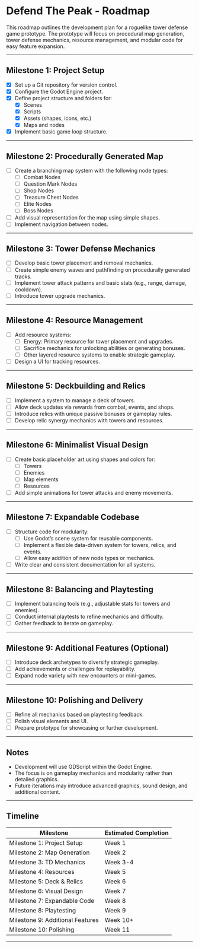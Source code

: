 # Defend The Peak - Roadmap

This roadmap outlines the development plan for a roguelike tower defense game prototype. The prototype will focus on procedural map generation, tower defense mechanics, resource management, and modular code for easy feature expansion.

---

## Milestone 1: Project Setup
- [X] Set up a Git repository for version control.
- [X] Configure the Godot Engine project.
- [X] Define project structure and folders for:
  - [X] Scenes
  - [X] Scripts
  - [X] Assets (shapes, icons, etc.)
  - [X] Maps and nodes
- [X] Implement basic game loop structure.

---

## Milestone 2: Procedurally Generated Map
- [ ] Create a branching map system with the following node types:
  - [ ] Combat Nodes
  - [ ] Question Mark Nodes
  - [ ] Shop Nodes
  - [ ] Treasure Chest Nodes
  - [ ] Elite Nodes
  - [ ] Boss Nodes
- [ ] Add visual representation for the map using simple shapes.
- [ ] Implement navigation between nodes.

---

## Milestone 3: Tower Defense Mechanics
- [ ] Develop basic tower placement and removal mechanics.
- [ ] Create simple enemy waves and pathfinding on procedurally generated tracks.
- [ ] Implement tower attack patterns and basic stats (e.g., range, damage, cooldown).
- [ ] Introduce tower upgrade mechanics.

---

## Milestone 4: Resource Management
- [ ] Add resource systems:
  - [ ] Energy: Primary resource for tower placement and upgrades.
  - [ ] Sacrifice mechanics for unlocking abilities or generating bonuses.
  - [ ] Other layered resource systems to enable strategic gameplay.
- [ ] Design a UI for tracking resources.

---

## Milestone 5: Deckbuilding and Relics
- [ ] Implement a system to manage a deck of towers.
- [ ] Allow deck updates via rewards from combat, events, and shops.
- [ ] Introduce relics with unique passive bonuses or gameplay rules.
- [ ] Develop relic synergy mechanics with towers and resources.

---

## Milestone 6: Minimalist Visual Design
- [ ] Create basic placeholder art using shapes and colors for:
  - [ ] Towers
  - [ ] Enemies
  - [ ] Map elements
  - [ ] Resources
- [ ] Add simple animations for tower attacks and enemy movements.

---

## Milestone 7: Expandable Codebase
- [ ] Structure code for modularity:
  - [ ] Use Godot’s scene system for reusable components.
  - [ ] Implement a flexible data-driven system for towers, relics, and events.
  - [ ] Allow easy addition of new node types or mechanics.
- [ ] Write clear and consistent documentation for all systems.

---

## Milestone 8: Balancing and Playtesting
- [ ] Implement balancing tools (e.g., adjustable stats for towers and enemies).
- [ ] Conduct internal playtests to refine mechanics and difficulty.
- [ ] Gather feedback to iterate on gameplay.

---

## Milestone 9: Additional Features (Optional)
- [ ] Introduce deck archetypes to diversify strategic gameplay.
- [ ] Add achievements or challenges for replayability.
- [ ] Expand node variety with new encounters or mini-games.

---

## Milestone 10: Polishing and Delivery
- [ ] Refine all mechanics based on playtesting feedback.
- [ ] Polish visual elements and UI.
- [ ] Prepare prototype for showcasing or further development.

---

## Notes
- Development will use GDScript within the Godot Engine.
- The focus is on gameplay mechanics and modularity rather than detailed graphics.
- Future iterations may introduce advanced graphics, sound design, and additional content.

---

## Timeline
| Milestone                  | Estimated Completion |
|----------------------------|----------------------|
| Milestone 1: Project Setup | Week 1              |
| Milestone 2: Map Generation| Week 2              |
| Milestone 3: TD Mechanics  | Week 3-4            |
| Milestone 4: Resources     | Week 5              |
| Milestone 5: Deck & Relics | Week 6              |
| Milestone 6: Visual Design | Week 7              |
| Milestone 7: Expandable Code| Week 8             |
| Milestone 8: Playtesting   | Week 9              |
| Milestone 9: Additional Features | Week 10+     |
| Milestone 10: Polishing    | Week 11             |

--- 